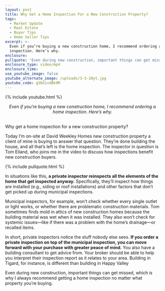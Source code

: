 ```yaml
---
layout: post
title: Why Get a Home Inspection For a New Construction Property?
tags:
  - Market Update
  - Real Estate
  - Buyer Tips
  - Home Seller Tips
excerpt: >-
  Even if you’re buying a new construction home, I recommend ordering a home
  inspection. Here’s why.
enclosure:
pullquote: 'Even during new construction, important things can get missed.'
enclosure_type: video/mp4
enclosure_time:
use_youtube_image: false
youtube_alternate_image: /uploads/3-5-20yt.jpg
youtube_code: gSbG1vdBk9M
---
```


{% include youtube.html %}

<center><em>Even if you’re buying a new construction home, I recommend ordering a home inspection. Here’s why.</em></center>
&nbsp;

Why get a home inspection for a new construction property?&nbsp;

Today I’m on-site at David Weekley Homes new construction property a client of mine is buying to answer that question. They’re done building the house, and all that’s left is the home inspection. The inspector in question is Tom Eiland, who joins me in the video to discuss how inspections benefit new construction buyers.&nbsp;

{% include pullquote.html %}

In situations like this, **a private inspector reinspects all the elements of the home that get inspected anyway.** Specifically, they’ll inspect how things are installed (e.g., siding or roof installations) and other factors that don’t get picked up during municipal inspections.&nbsp;

Municipal inspectors, for example, won’t check whether every single outlet or light works, or whether there are problematic construction materials. Tom sometimes finds mold in attics of new construction homes because the building material was wet when it was installed. They also won’t check for systemic issues—like if there was a problem with the home’s drainage—or recalled items.

In short, private inspectors notice the stuff nobody else sees. **If you order a private inspection on top of the municipal inspection, you can move forward with your purchase with greater peace of mind.** You also have a building consultant to get advice from. Your broker should be able to help you interpret their inspection report as it relates to your area. Building in Tigard, for instance, is different than building in Happy Valley&nbsp;

Even during new construction, important things can get missed, which is why I always recommend getting a home inspection no matter what property you’re buying.